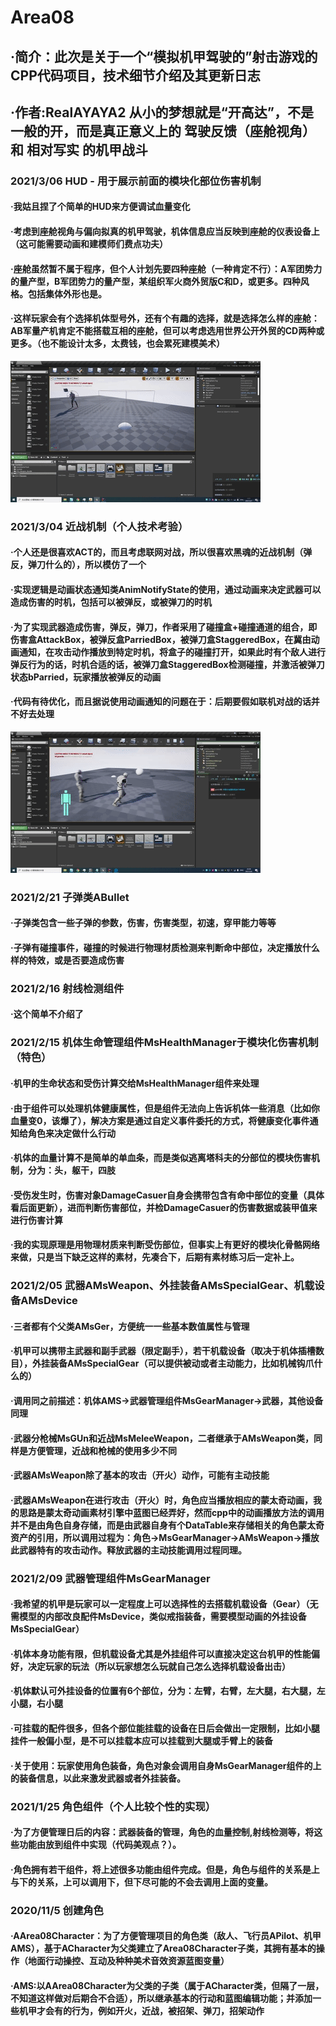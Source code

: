 # Area08
## ·简介：此次是关于一个“模拟机甲驾驶的”射击游戏的CPP代码项目，技术细节介绍及其更新日志
## ·作者:RealAYAYA2 从小的梦想就是“开高达”，不是一般的开，而是真正意义上的 驾驶反馈（座舱视角） 和 相对写实 的机甲战斗

### 2021/3/06 HUD - 用于展示前面的模块化部位伤害机制
#### ·我姑且捏了个简单的HUD来方便调试血量变化
#### ·考虑到座舱视角与偏向拟真的机甲驾驶，机体信息应当反映到座舱的仪表设备上（这可能需要动画和建模师们费点功夫）
#### ·座舱虽然暂不属于程序，但个人计划先要四种座舱（一种肯定不行）：A军团势力的量产型，B军团势力的量产型，某组织军火商外贸版C和D，或更多。四种风格。包括集体外形也是。
#### ·这样玩家会有个选择机体型号外，还有个有趣的选择，就是选择怎么样的座舱：AB军量产机肯定不能搭载互相的座舱，但可以考虑选用世界公开外贸的CD两种或更多。（也不能设计太多，太费钱，也会累死建模美术）
![Image text](https://github.com/realAYAYA/Area08/blob/main/Image_display/%E6%A8%A1%E5%9D%97%E5%8C%96%E4%BC%A4%E5%AE%B3%E5%AE%9E%E7%8E%B0.gif)

### 2021/3/04 近战机制（个人技术考验）
#### ·个人还是很喜欢ACT的，而且考虑联网对战，所以很喜欢黑魂的近战机制（弹反，弹刀什么的），所以模仿了一个
#### ·实现逻辑是动画状态通知类AnimNotifyState的使用，通过动画来决定武器可以造成伤害的时机，包括可以被弹反，或被弹刀的时机
#### ·为了实现武器造成伤害，弹反，弹刀，作者采用了碰撞盒+碰撞通道的组合，即伤害盒AttackBox，被弹反盒ParriedBox，被弹刀盒StaggeredBox，在冀由动画通知，在攻击动作播放到特定时机，将盒子的碰撞打开，如果此时有个敌人进行弹反行为的话，时机合适的话，被弹刀盒StaggeredBox检测碰撞，并激活被弹刀状态bParried，玩家播放被弹反的动画
#### ·代码有待优化，而且据说使用动画通知的问题在于：后期要假如联机对战的话并不好去处理
![Image text](https://github.com/realAYAYA/Area08/blob/main/Image_display/%E8%BF%91%E6%88%98%E5%BC%B9%E5%88%80%E7%9A%84%E5%AE%9E%E7%8E%B0.gif)

### 2021/2/21 子弹类ABullet
#### ·子弹类包含一些子弹的参数，伤害，伤害类型，初速，穿甲能力等等
#### ·子弹有碰撞事件，碰撞的时候进行物理材质检测来判断命中部位，决定播放什么样的特效，或是否要造成伤害

### 2021/2/16 射线检测组件
#### ·这个简单不介绍了

### 2021/2/15 机体生命管理组件MsHealthManager于模块化伤害机制（特色）
#### ·机甲的生命状态和受伤计算交给MsHealthManager组件来处理
#### ·由于组件可以处理机体健康属性，但是组件无法向上告诉机体一些消息（比如你血量变0，该爆了），解决方案是通过自定义事件委托的方式，将健康变化事件通知给角色来决定做什么行动
#### ·机体的血量计算不是简单的单血条，而是类似逃离塔科夫的分部位的模块伤害机制，分为：头，躯干，四肢
#### ·受伤发生时，伤害对象DamageCasuer自身会携带包含有命中部位的变量（具体看后面更新），进而判断伤害部位，并检DamageCasuer的伤害数据或装甲值来进行伤害计算
#### ·我的实现原理是用物理材质来判断受伤部位，但事实上有更好的模块化骨骼网络来做，只是当下缺乏这样的素材，先凑合下，后期有素材练习后一定补上。

### 2021/2/05 武器AMsWeapon、外挂装备AMsSpecialGear、机载设备AMsDevice
#### ·三者都有个父类AMsGer，方便统一一些基本数值属性与管理
#### ·机甲可以携带主武器和副手武器（限定副手），若干机载设备（取决于机体插槽数目），外挂装备AMsSpecialGear（可以提供被动或者主动能力，比如机械钩爪什么的）
#### ·调用同之前描述：机体AMS->武器管理组件MsGearManager->武器，其他设备同理
#### ·武器分枪械MsGUn和近战MsMeleeWeapon，二者继承于AMsWeapon类，同样是方便管理，近战和枪械的使用多少不同
#### ·武器AMsWeapon除了基本的攻击（开火）动作，可能有主动技能
#### ·武器AMsWeapon在进行攻击（开火）时，角色应当播放相应的蒙太奇动画，我的思路是蒙太奇动画素材引擎中蓝图已经弄好，然而cpp中的动画播放方法的调用并不是由角色自身存储，而是由武器自身有个DataTable来存储相关的角色蒙太奇资产的引用，所以调用过程为：角色->MsGearManager->AMsWeapon->播放此武器特有的攻击动作。释放武器的主动技能调用过程同理。

### 2021/2/09 武器管理组件MsGearManager
#### ·我希望的机甲是玩家可以一定程度上可以选择性的去搭载机载设备（Gear）（无需模型的内部改良配件MsDevice，类似戒指装备，需要模型动画的外挂设备MsSpecialGear）
#### ·机体本身功能有限，但机载设备尤其是外挂组件可以直接决定这台机甲的性能偏好，决定玩家的玩法（所以玩家想怎么玩就自己怎么选择机载设备出击）
#### ·机体默认可外挂设备的位置有6个部位，分为：左臂，右臂，左大腿，右大腿，左小腿，右小腿
#### ·可挂载的配件很多，但各个部位能挂载的设备在日后会做出一定限制，比如小腿挂件一般偏小型，是不可以挂载本应可以挂载到大腿或手臂上的装备
#### ·关于使用：玩家使用角色装备，角色对象会调用自身MsGearManager组件的上的装备信息，以此来激发武器或者外挂装备。

### 2021/1/25 角色组件（个人比较个性的实现）
#### ·为了方便管理日后的内容：武器装备的管理，角色的血量控制,射线检测等，将这些功能由放到组件中实现（代码美观点？）。
#### ·角色拥有若干组件，将上述很多功能由组件完成。但是，角色与组件的关系是上与下的关系，上可以调用下，但下尽可能的不会去调用上面的变量。

### 2020/11/5 创建角色
#### ·AArea08Character：为了方便管理项目的角色类（敌人、飞行员APilot、机甲AMS），基于ACharacter为父类建立了Area08Character子类，其拥有基本的操作（地面行动操控、互动及种种美术音效资源蓝图变量）
#### ·AMS:以AArea08Character为父类的子类（属于ACharacter类，但隔了一层，不知道这样做对后期合不合适），所以继承基本的行动和蓝图编辑功能；并添加一些机甲才会有的行为，例如开火，近战，被招架、弹刀，招架动作